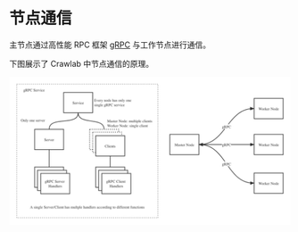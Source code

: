 # 节点通信

主节点通过高性能 RPC 框架 [gRPC](https://grpc.io) 与工作节点进行通信。

下图展示了 Crawlab 中节点通信的原理。

![](img/node-communication.png)
